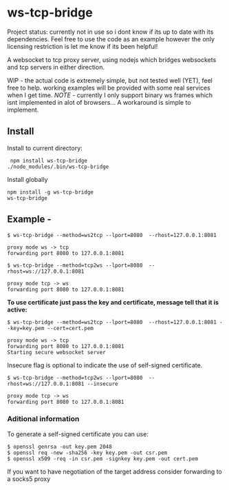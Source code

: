 ws-tcp-bridge
=============

Project status:
 currently not in use  so i dont know if its up to date with its dependencies. Feel free to use the code as an example however
 the only licensing restriction is let me know if its been helpful! 

A websocket to tcp proxy server, using nodejs which bridges websockets and tcp servers in either direction.

WIP - the actual code is extremely simple, but not tested well (YET), feel free to help.
	  working examples will be provided with some real services when I get time. 
*NOTE* - currently I only support binary ws frames which isnt implemented in alot of browsers...
A workaround is simple to implement.


## Install

Install to current directory:

```
 npm install ws-tcp-bridge
./node_modules/.bin/ws-tcp-bridge
```

Install globally

```
npm install -g ws-tcp-bridge
ws-tcp-bridge
```

## Example -

```
$ ws-tcp-bridge --method=ws2tcp --lport=8080  --rhost=127.0.0.1:8081

proxy mode ws -> tcp
forwarding port 8080 to 127.0.0.1:8081
```

```
$ ws-tcp-bridge --method=tcp2ws --lport=8080  --rhost=ws://127.0.0.1:8081

proxy mode tcp -> ws
forwarding port 8080 to 127.0.0.1:8081
```

**To use certificate just pass the key and certificate, message tell that it is active:**

```
$ ws-tcp-bridge --method=ws2tcp --lport=8080  --rhost=127.0.0.1:8081 --key=key.pem --cert=cert.pem

proxy mode ws -> tcp
forwarding port 8080 to 127.0.0.1:8081
Starting secure websocket server
```

Insecure flag is optional to indicate the use of self-signed certificate.

```
$ ws-tcp-bridge --method=tcp2ws --lport=8080  --rhost=ws://127.0.0.1:8081 --insecure

proxy mode tcp -> ws
forwarding port 8080 to 127.0.0.1:8081
```

### Aditional information

To generate a self-signed certificate you can use:

```
$ openssl genrsa -out key.pem 2048
$ openssl req -new -sha256 -key key.pem -out csr.pem
$ openssl x509 -req -in csr.pem -signkey key.pem -out cert.pem
```

If you want to have negotiation of the target address consider forwarding to a socks5 proxy
